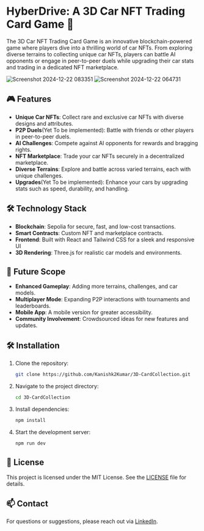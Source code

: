 # HyberDrive: A 3D Car NFT Trading Card Game 🚀

The 3D Car NFT Trading Card Game is an innovative blockchain-powered game where players dive into a thrilling world of car NFTs. From exploring diverse terrains to collecting unique car NFTs, players can battle AI opponents or engage in peer-to-peer duels while upgrading their car stats and trading in a dedicated NFT marketplace.

![Screenshot 2024-12-22 083351](https://github.com/user-attachments/assets/c72471e3-e92e-46d5-9867-712b9e0d5ec3)
![Screenshot 2024-12-22 064731](https://github.com/user-attachments/assets/09a65971-97e6-4622-ad8c-f801a62b0f61)

## 🎮 Features
- **Unique Car NFTs**: Collect rare and exclusive car NFTs with diverse designs and attributes.
- **P2P Duels**(Yet To be implemented): Battle with friends or other players in peer-to-peer duels.
- **AI Challenges**: Compete against AI opponents for rewards and bragging rights.
- **NFT Marketplace**: Trade your car NFTs securely in a decentralized marketplace.
- **Diverse Terrains**: Explore and battle across varied terrains, each with unique challenges.
- **Upgrades**(Yet To be implemented): Enhance your cars by upgrading stats such as speed, durability, and handling.

## 🛠️ Technology Stack
- **Blockchain**: Sepolia for secure, fast, and low-cost transactions.
- **Smart Contracts**: Custom NFT and marketplace contracts.
- **Frontend**: Built with React and Tailwind CSS for a sleek and responsive UI
- **3D Rendering**: Three.js for realistic car models and environments.

## 📄 Future Scope
- **Enhanced Gameplay**: Adding more terrains, challenges, and car models.
- **Multiplayer Mode**: Expanding P2P interactions with tournaments and leaderboards.
- **Mobile App**: A mobile version for greater accessibility.
- **Community Involvement**: Crowdsourced ideas for new features and updates.

## 🛠️ Installation
1. Clone the repository:  
   ```bash
   git clone https://github.com/Kanishk2Kumar/3D-CardCollection.git
   ```
2. Navigate to the project directory:  
   ```bash
   cd 3D-CardCollection
   ```
3. Install dependencies:  
   ```bash
   npm install
   ```
4. Start the development server:  
   ```bash
   npm run dev
   ```

## 📝 License
This project is licensed under the MIT License. See the [LICENSE](LICENSE) file for details.

## 📫 Contact
For questions or suggestions, please reach out via [LinkedIn](https://www.linkedin.com/in/kanishk-kumar-95349127b/).
